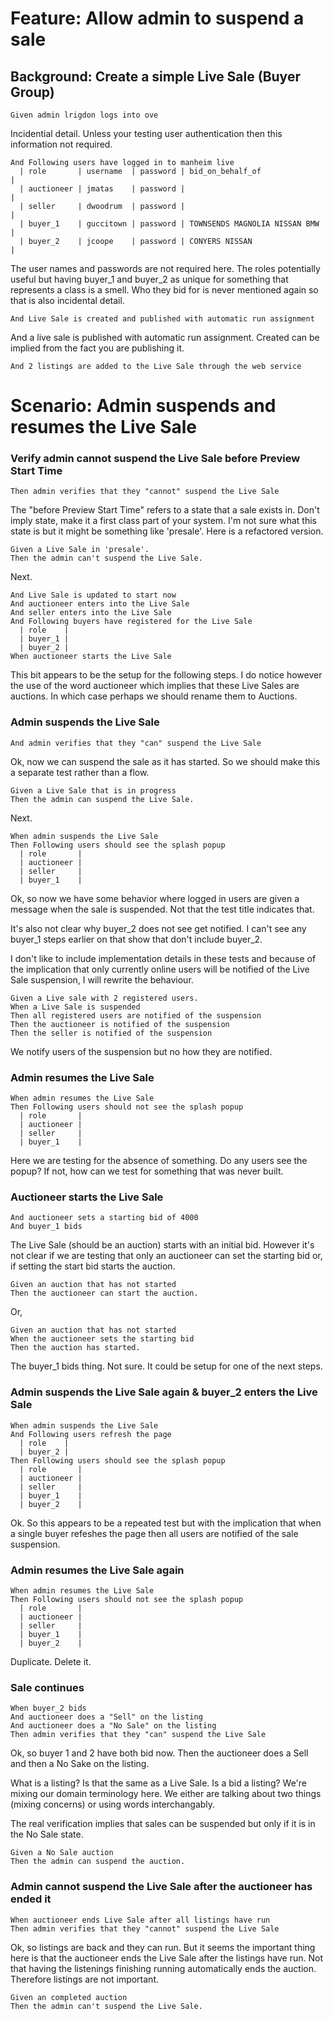 # Feature: Allow admin to suspend a sale
## Background: Create a simple Live Sale (Buyer Group)
    Given admin lrigdon logs into ove

Incidential detail. Unless your testing user authentication then this information not required.
    
    And Following users have logged in to manheim live
      | role       | username  | password | bid_on_behalf_of              |
      | auctioneer | jmatas    | password |                               |
      | seller     | dwoodrum  | password |                               |
      | buyer_1    | guccitown | password | TOWNSENDS MAGNOLIA NISSAN BMW |
      | buyer_2    | jcoope    | password | CONYERS NISSAN                |

The user names and passwords are not required here. The roles potentially useful but having buyer_1 and buyer_2 as unique for something that represents a class is a smell. Who they bid for is never mentioned again so that is also incidental detail.

    And Live Sale is created and published with automatic run assignment

And a live sale is published with automatic run assignment. Created can be implied from the fact you are publishing it.

    And 2 listings are added to the Live Sale through the web service

# Scenario: Admin suspends and resumes the Live Sale  
### Verify admin cannot suspend the Live Sale before Preview Start Time
    Then admin verifies that they "cannot" suspend the Live Sale

The "before Preview Start Time" refers to a state that a sale exists in. Don't imply state, make it a first class part of your system. I'm not sure what this state is but it might be something like 'presale'. Here is a refactored version.

    Given a Live Sale in 'presale'.
    Then the admin can't suspend the Live Sale.

Next.
    
    And Live Sale is updated to start now
    And auctioneer enters into the Live Sale
    And seller enters into the Live Sale
    And Following buyers have registered for the Live Sale
      | role    |
      | buyer_1 |
      | buyer_2 |
    When auctioneer starts the Live Sale

This bit appears to be the setup for the following steps. I do notice however the use of the word auctioneer which implies that these Live Sales are auctions. In which case perhaps we should rename them to Auctions.

### Admin suspends the Live Sale
    And admin verifies that they "can" suspend the Live Sale

Ok, now we can suspend the sale as it has started. So we should make this a separate test rather than a flow.

    Given a Live Sale that is in progress
    Then the admin can suspend the Live Sale.

Next.

    When admin suspends the Live Sale
    Then Following users should see the splash popup
      | role       |
      | auctioneer |
      | seller     |
      | buyer_1    |

Ok, so now we have some behavior where logged in users are given a message when the sale is suspended. Not that the test title indicates that. 

It's also not clear why buyer_2 does not see get notified. I can't see any buyer_1 steps earlier on that show that don't include buyer_2.

I don't like to include implementation details in these tests and because of the implication that only currently online users will be notified of the Live Sale suspension, I will rewrite the behaviour.

    Given a Live sale with 2 registered users.
    When a Live Sale is suspended
    Then all registered users are notified of the suspension
    Then the auctioneer is notified of the suspension
    Then the seller is notified of the suspension
    
We notify users of the suspension but no how they are notified.

### Admin resumes the Live Sale
    When admin resumes the Live Sale
    Then Following users should not see the splash popup
      | role       |
      | auctioneer |
      | seller     |
      | buyer_1    |
      
Here we are testing for the absence of something. Do any users see the popup? If not, how can we test for something that was never built.

### Auctioneer starts the Live Sale
    And auctioneer sets a starting bid of 4000
    And buyer_1 bids
    
The Live Sale (should be an auction) starts with an initial bid. However it's not clear if we are testing that only an auctioneer can set the starting bid or, if setting the start bid starts the auction.

    Given an auction that has not started
    Then the auctioneer can start the auction.

Or,

    Given an auction that has not started
    When the auctioneer sets the starting bid
    Then the auction has started.
    
The buyer_1 bids thing. Not sure. It could be setup for one of the next steps.

### Admin suspends the Live Sale again & buyer_2 enters the Live Sale
    When admin suspends the Live Sale
    And Following users refresh the page
      | role    |
      | buyer_2 |
    Then Following users should see the splash popup
      | role       |
      | auctioneer |
      | seller     |
      | buyer_1    |
      | buyer_2    |

Ok. So this appears to be a repeated test but with the implication that when a single buyer refeshes the page then all users are notified of the sale suspension.

### Admin resumes the Live Sale again
    When admin resumes the Live Sale
    Then Following users should not see the splash popup
      | role       |
      | auctioneer |
      | seller     |
      | buyer_1    |
      | buyer_2    |
      
Duplicate. Delete it.

### Sale continues
    When buyer_2 bids
    And auctioneer does a "Sell" on the listing
    And auctioneer does a "No Sale" on the listing
    Then admin verifies that they "can" suspend the Live Sale

Ok, so buyer 1 and 2 have both bid now. Then the auctioneer does a Sell and then a No Sake on the listing.

What is a listing? Is that the same as a Live Sale. Is a bid a listing? We're mixing our domain terminology here. We either are talking about two things (mixing concerns) or using words interchangably.

The real verification implies that sales can be suspended but only if it is in the No Sale state.

    Given a No Sale auction
    Then the admin can suspend the auction.

### Admin cannot suspend the Live Sale after the auctioneer has ended it
    When auctioneer ends Live Sale after all listings have run
    Then admin verifies that they "cannot" suspend the Live Sale
    
Ok, so listings are back and they can run. But it seems the important thing here is that the auctioneer ends the Live Sale after the listings have run. Not that having the listenings finishing running automatically ends the auction. Therefore listings are not important.

    Given an completed auction
    Then the admin can't suspend the Live Sale.